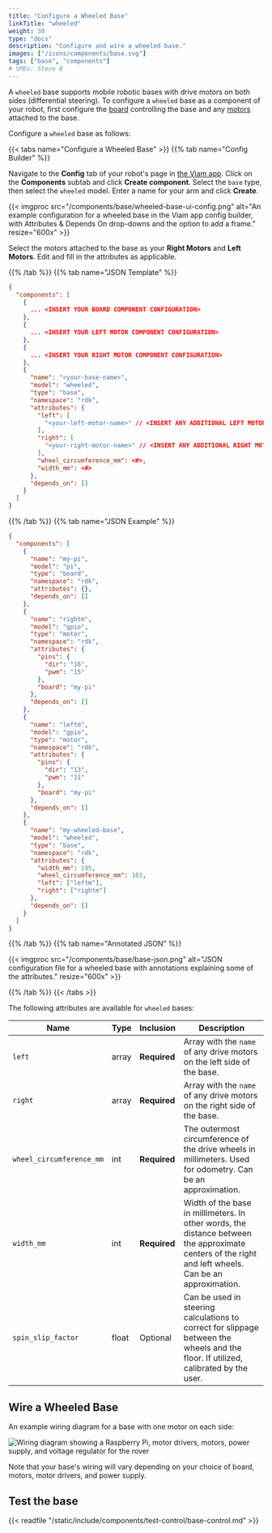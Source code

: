 ```yaml
---
title: "Configure a Wheeled Base"
linkTitle: "wheeled"
weight: 30
type: "docs"
description: "Configure and wire a wheeled base."
images: ["/icons/components/base.svg"]
tags: ["base", "components"]
# SMEs: Steve B
---
```


A `wheeled` base supports mobile robotic bases with drive motors on both sides (differential steering).
To configure a `wheeled` base as a component of your robot, first configure the [board](/components/board/) controlling the base and any [motors](/components/motor/) attached to the base.

Configure a `wheeled` base as follows:

{{< tabs name="Configure a Wheeled Base" >}}
{{% tab name="Config Builder" %}}

Navigate to the **Config** tab of your robot's page in [the Viam app](https://app.viam.com).
Click on the **Components** subtab and click **Create component**.
Select the `base` type, then select the `wheeled` model.
Enter a name for your arm and click **Create**.

{{< imgproc src="/components/base/wheeled-base-ui-config.png" alt="An example configuration for a wheeled base in the Viam app config builder, with Attributes & Depends On drop-downs and the option to add a frame." resize="600x" >}}

Select the motors attached to the base as your **Right Motors** and **Left Motors**.
Edit and fill in the attributes as applicable.

{{% /tab %}}
{{% tab name="JSON Template" %}}

```json {class="line-numbers linkable-line-numbers"}
{
  "components": [
    {
      ... <INSERT YOUR BOARD COMPONENT CONFIGURATION>
    },
    {
      ... <INSERT YOUR LEFT MOTOR COMPONENT CONFIGURATION>
    },
    {
      ... <INSERT YOUR RIGHT MOTOR COMPONENT CONFIGURATION>
    },
    {
      "name": "<your-base-name>",
      "model": "wheeled",
      "type": "base",
      "namespace": "rdk",
      "attributes": {
        "left": [
          "<your-left-motor-name>" // <INSERT ANY ADDITIONAL LEFT MOTOR NAMES>
        ],
        "right": [
          "<your-right-motor-name>" // <INSERT ANY ADDITIONAL RIGHT MOTOR NAMES>
        ],
        "wheel_circumference_mm": <#>,
        "width_mm": <#>
      },
      "depends_on": []
    }
  ]
}
```

{{% /tab %}}
{{% tab name="JSON Example" %}}

```json
{
  "components": [
    {
      "name": "my-pi",
      "model": "pi",
      "type": "board",
      "namespace": "rdk",
      "attributes": {},
      "depends_on": []
    },
    {
      "name": "rightm",
      "model": "gpio",
      "type": "motor",
      "namespace": "rdk",
      "attributes": {
        "pins": {
          "dir": "16",
          "pwm": "15"
        },
        "board": "my-pi"
      },
      "depends_on": []
    },
    {
      "name": "leftm",
      "model": "gpio",
      "type": "motor",
      "namespace": "rdk",
      "attributes": {
        "pins": {
          "dir": "13",
          "pwm": "11"
        },
        "board": "my-pi"
      },
      "depends_on": []
    },
    {
      "name": "my-wheeled-base",
      "model": "wheeled",
      "type": "base",
      "namespace": "rdk",
      "attributes": {
        "width_mm": 195,
        "wheel_circumference_mm": 183,
        "left": ["leftm"],
        "right": ["rightm"]
      },
      "depends_on": []
    }
  ]
}
```

{{% /tab %}}
{{% tab name="Annotated JSON" %}}

{{< imgproc src="/components/base/base-json.png" alt="JSON configuration file for a wheeled base with annotations explaining some of the attributes." resize="600x" >}}

{{% /tab %}}
{{< /tabs >}}

The following attributes are available for `wheeled` bases:

<!-- prettier-ignore -->
| Name | Type | Inclusion | Description |
| ---- | ---- | --------- | ----------- |
| `left` | array | **Required** | Array with the `name` of any drive motors on the left side of the base. |
| `right` | array | **Required** | Array with the `name` of any drive motors on the right side of the base. |
| `wheel_circumference_mm` | int | **Required** | The outermost circumference of the drive wheels in millimeters. Used for odometry. Can be an approximation. |
| `width_mm` | int | **Required** | Width of the base in millimeters. In other words, the distance between the approximate centers of the right and left wheels. Can be an approximation. |
| `spin_slip_factor` | float | Optional | Can be used in steering calculations to correct for slippage between the wheels and the floor. If utilized, calibrated by the user. |

## Wire a Wheeled Base

An example wiring diagram for a base with one motor on each side:

![Wiring diagram showing a Raspberry Pi, motor drivers, motors, power supply, and voltage regulator for the rover](/components/base/base-wiring-diagram.png)

Note that your base's wiring will vary depending on your choice of board, motors, motor drivers, and power supply.

## Test the base

{{< readfile "/static/include/components/test-control/base-control.md" >}}

